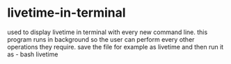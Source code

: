 # livetime-in-terminal
used to display livetime in terminal with every new command line. this program runs in background so the user can perform every other operations they require.
save the file for example as livetime and then run it as - bash livetime 
